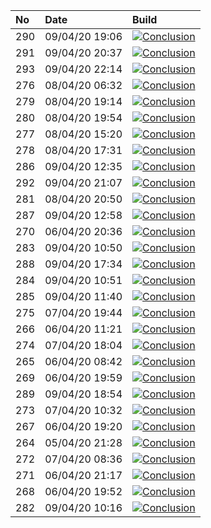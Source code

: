 | No  | Date           | Build                                                                                                                                                                      |
| :-- | :------------- | :------------------------------------------------------------------------------------------------------------------------------------------------------------------------- |
| 290 | 09/04/20 19:06 | [![Conclusion](https://img.shields.io/badge/build-pass-brightgreen)](https://github.com/e2e-boilerplate/webdriverio-typescript-ts-node-mocha-assert/actions/runs/74813822) |
| 291 | 09/04/20 20:37 | [![Conclusion](https://img.shields.io/badge/build-pass-brightgreen)](https://github.com/e2e-boilerplate/webdriverio-typescript-ts-node-mocha-assert/actions/runs/74871326) |
| 293 | 09/04/20 22:14 | [![Conclusion](https://img.shields.io/badge/build-pass-brightgreen)](https://github.com/e2e-boilerplate/webdriverio-typescript-ts-node-mocha-assert/actions/runs/74917001) |
| 276 | 08/04/20 06:32 | [![Conclusion](https://img.shields.io/badge/build-pass-brightgreen)](https://github.com/e2e-boilerplate/webdriverio-typescript-ts-node-mocha-assert/actions/runs/73467889) |
| 279 | 08/04/20 19:14 | [![Conclusion](https://img.shields.io/badge/build-pass-brightgreen)](https://github.com/e2e-boilerplate/webdriverio-typescript-ts-node-mocha-assert/actions/runs/73966934) |
| 280 | 08/04/20 19:54 | [![Conclusion](https://img.shields.io/badge/build-pass-brightgreen)](https://github.com/e2e-boilerplate/webdriverio-typescript-ts-node-mocha-assert/actions/runs/73981949) |
| 277 | 08/04/20 15:20 | [![Conclusion](https://img.shields.io/badge/build-pass-brightgreen)](https://github.com/e2e-boilerplate/webdriverio-typescript-ts-node-mocha-assert/actions/runs/73829577) |
| 278 | 08/04/20 17:31 | [![Conclusion](https://img.shields.io/badge/build-pass-brightgreen)](https://github.com/e2e-boilerplate/webdriverio-typescript-ts-node-mocha-assert/actions/runs/73911614) |
| 286 | 09/04/20 12:35 | [![Conclusion](https://img.shields.io/badge/build-pass-brightgreen)](https://github.com/e2e-boilerplate/webdriverio-typescript-ts-node-mocha-assert/actions/runs/74576920) |
| 292 | 09/04/20 21:07 | [![Conclusion](https://img.shields.io/badge/build-pass-brightgreen)](https://github.com/e2e-boilerplate/webdriverio-typescript-ts-node-mocha-assert/actions/runs/74889756) |
| 281 | 08/04/20 20:50 | [![Conclusion](https://img.shields.io/badge/build-pass-brightgreen)](https://github.com/e2e-boilerplate/webdriverio-typescript-ts-node-mocha-assert/actions/runs/74020878) |
| 287 | 09/04/20 12:58 | [![Conclusion](https://img.shields.io/badge/build-pass-brightgreen)](https://github.com/e2e-boilerplate/webdriverio-typescript-ts-node-mocha-assert/actions/runs/74588365) |
| 270 | 06/04/20 20:36 | [![Conclusion](https://img.shields.io/badge/build-pass-brightgreen)](https://github.com/e2e-boilerplate/webdriverio-typescript-ts-node-mocha-assert/actions/runs/72283031) |
| 283 | 09/04/20 10:50 | [![Conclusion](https://img.shields.io/badge/build-pass-brightgreen)](https://github.com/e2e-boilerplate/webdriverio-typescript-ts-node-mocha-assert/actions/runs/74497992) |
| 288 | 09/04/20 17:34 | [![Conclusion](https://img.shields.io/badge/build-pass-brightgreen)](https://github.com/e2e-boilerplate/webdriverio-typescript-ts-node-mocha-assert/actions/runs/74769280) |
| 284 | 09/04/20 10:51 | [![Conclusion](https://img.shields.io/badge/build-pass-brightgreen)](https://github.com/e2e-boilerplate/webdriverio-typescript-ts-node-mocha-assert/actions/runs/74498332) |
| 285 | 09/04/20 11:40 | [![Conclusion](https://img.shields.io/badge/build-pass-brightgreen)](https://github.com/e2e-boilerplate/webdriverio-typescript-ts-node-mocha-assert/actions/runs/74536454) |
| 275 | 07/04/20 19:44 | [![Conclusion](https://img.shields.io/badge/build-pass-brightgreen)](https://github.com/e2e-boilerplate/webdriverio-typescript-ts-node-mocha-assert/actions/runs/73122216) |
| 266 | 06/04/20 11:21 | [![Conclusion](https://img.shields.io/badge/build-pass-brightgreen)](https://github.com/e2e-boilerplate/webdriverio-typescript-ts-node-mocha-assert/actions/runs/71931824) |
| 274 | 07/04/20 18:04 | [![Conclusion](https://img.shields.io/badge/build-pass-brightgreen)](https://github.com/e2e-boilerplate/webdriverio-typescript-ts-node-mocha-assert/actions/runs/73075392) |
| 265 | 06/04/20 08:42 | [![Conclusion](https://img.shields.io/badge/build-pass-brightgreen)](https://github.com/e2e-boilerplate/webdriverio-typescript-ts-node-mocha-assert/actions/runs/71793309) |
| 269 | 06/04/20 19:59 | [![Conclusion](https://img.shields.io/badge/build-pass-brightgreen)](https://github.com/e2e-boilerplate/webdriverio-typescript-ts-node-mocha-assert/actions/runs/72250053) |
| 289 | 09/04/20 18:54 | [![Conclusion](https://img.shields.io/badge/build-pass-brightgreen)](https://github.com/e2e-boilerplate/webdriverio-typescript-ts-node-mocha-assert/actions/runs/74810333) |
| 273 | 07/04/20 10:32 | [![Conclusion](https://img.shields.io/badge/build-pass-brightgreen)](https://github.com/e2e-boilerplate/webdriverio-typescript-ts-node-mocha-assert/actions/runs/72771169) |
| 267 | 06/04/20 19:20 | [![Conclusion](https://img.shields.io/badge/build-pass-brightgreen)](https://github.com/e2e-boilerplate/webdriverio-typescript-ts-node-mocha-assert/actions/runs/72236454) |
| 264 | 05/04/20 21:28 | [![Conclusion](https://img.shields.io/badge/build-pass-brightgreen)](https://github.com/e2e-boilerplate/webdriverio-typescript-ts-node-mocha-assert/actions/runs/71414486) |
| 272 | 07/04/20 08:36 | [![Conclusion](https://img.shields.io/badge/build-fail-red)](https://github.com/e2e-boilerplate/webdriverio-typescript-ts-node-mocha-assert/actions/runs/72685432)         |
| 271 | 06/04/20 21:17 | [![Conclusion](https://img.shields.io/badge/build-pass-brightgreen)](https://github.com/e2e-boilerplate/webdriverio-typescript-ts-node-mocha-assert/actions/runs/72305650) |
| 268 | 06/04/20 19:52 | [![Conclusion](https://img.shields.io/badge/build-pass-brightgreen)](https://github.com/e2e-boilerplate/webdriverio-typescript-ts-node-mocha-assert/actions/runs/72248726) |
| 282 | 09/04/20 10:16 | [![Conclusion](https://img.shields.io/badge/build-pass-brightgreen)](https://github.com/e2e-boilerplate/webdriverio-typescript-ts-node-mocha-assert/actions/runs/74476043) |